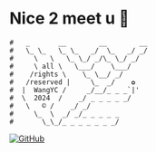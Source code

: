 # Nice 2 meet u 👋
```
#   _       __        __        __
#   \_ \_   \_ \_   _/  \_   _/ _/
#     \   \   \_ \_/ _/\_ \_/ _/
#     \ all \   \___/    \___/
#    /rights \    \_ \__/ _/
#   /reserved |     \_  _/    ✿
#  |  WangYC /     _/__/_ _ _`|'
#  \  2024  /    _/ _ _ _ _ _/
#   \   © /    _/ _/
#     \_  \  _/ _/_ _ _ _ _
#       \_\_/_ _ _ _ _ _ _/
```
[![GitHub](https://img.shields.io/badge/dynamic/json?logo=github&label=GitHub&labelColor=495867&color=495867&query=%24.data.totalSubs&url=https%3A%2F%2Fapi.spencerwoo.com%2Fsubstats%2F%3Fsource%3Dgithub%26queryKey%3Dhayschan&style=flat-square)](https://github.com/WangYC-99)

<!-- [![我的 GitHub 数据](https://github-readme-stats.vercel.app/api?username=WangYC-99)]() -->


<!--
**WangYC-99/WangYC-99** is a ✨ _special_ ✨ repository because its `README.md` (this file) appears on your GitHub profile.

Here are some ideas to get you started:

- 🔭 I’m currently working on ...
- 🌱 I’m currently learning ...
- 👯 I’m looking to collaborate on ...
- 🤔 I’m looking for help with ...
- 💬 Ask me about ...
- 📫 How to reach me: ...
- 😄 Pronouns: ...
- ⚡ Fun fact: ...
-->
